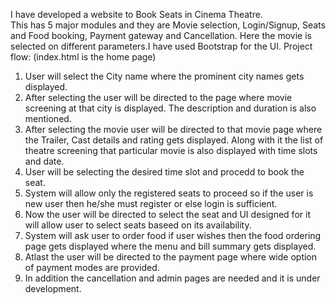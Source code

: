 
I have developed a website to Book Seats in Cinema Theatre.  
This has 5 major modules and they are Movie selection, Login/Signup, Seats and Food booking, Payment gateway and Cancellation. Here the movie is selected on different parameters.I have used Bootstrap for the UI.
Project flow: (index.html is the home page)
1. User will select the City name where the prominent city names gets displayed.
2. After selecting the user will be directed to the page where movie screening at that city is displayed. The description and duration is also mentioned.
3. After selecting the movie user will be directed to that movie page where the Trailer, Cast details and rating gets displayed. Along with it the list of theatre screening that particular movie is also displayed with time slots and date.
4. User will be selecting the desired time slot and procedd to book the seat.
5. System will allow only the registered seats to proceed so if the user is new user then he/she must register or else login is sufficient.
6. Now the user will be directed to select the seat and UI designed for it will allow user to select seats baseed on its availability.
7. System will ask user to order food if user wishes then the food ordering page gets displayed where the menu and bill summary gets displayed.
8. Atlast the user will be directed to the payment page where wide option of payment modes are provided.
9. In addition the cancellation and admin pages are needed and it is under development.

